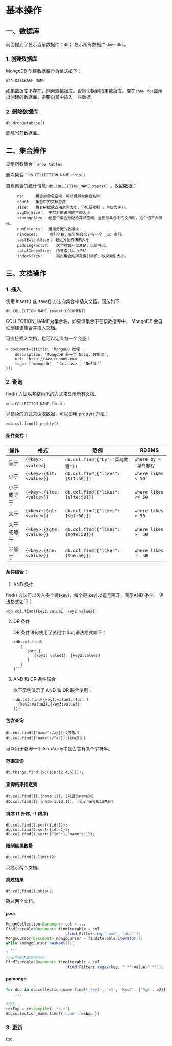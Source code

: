 # 基本操作

## 一、数据库

前面提到了显示当前数据库：`db`； 显示所有数据库`show dbs`。

### 1. 创建数据库

MongoDB 创建数据库命令格式如下：

`use DATABASE_NAME`

如果数据库不存在，则创建数据库，否则切换到指定数据库。要在`show dbs`显示出创建的数据库，需要向其中插入一些数据。

### 2. 删除数据库

`db.dropDatabase()`

删除当前数据库。

## 二、集合操作

显示所有集合：`show tables`

删除集合：`db.COLLECTION_NAME.drop()`

查看集合的统计信息: `db.COLLECTION_NAME.stats() `。返回数据：

```
     ns:     集合的命名空间，可以理解为集合名称
     count:  集合中的文档总数
     size:   集合中数据占用空间大小，不包括索引 ，单位为字节。
     avgObjSize：  平均对像占用的空间大小
     storageSize： 给整个集合分配的存储空间，当删除集合中的文档时，这个值不会降代。
     numExtents：  连续分配的数据块
     nindexes:     索引个数，每个集合至少有一个 _id 索引。
     lastExtentSize： 最近分配的块的大小
     paddingFactor:   这个参数不太清楚，以后补充。
     totalIndexSize:  所有索引大小总和
     indexSizes:      列出集合的所有索引字段，以及索引大小。
```

## 三、文档操作

### 1. 插入

使用 insert() 或 save() 方法向集合中插入文档，语法如下：

`db.COLLECTION_NAME.insert(DOCUMENT)`

COLLECTION_NAME为集合名，如果该集合不在该数据库中， MongoDB 会自动创建该集合并插入文档。

可直接插入文档，也可以定义为一个变量：

```
> document=({title: 'MongoDB 教程',
    description: 'MongoDB 是一个 Nosql 数据库',
    url: 'http://www.runoob.com',
    tags: ['mongodb', 'database', 'NoSQL']
});
```

### 2. 查询

find() 方法以非结构化的方式来显示所有文档。

    >db.COLLECTION_NAME.find()

以易读的方式来读取数据，可以使用 pretty() 方法：

    >db.col.find().pretty()

#### 条件查找：

<table class="reference">
<thead>
<tr>
<th>操作</th>
<th>格式</th>
<th>范例</th>
<th>RDBMS</th>
</tr>
</thead>
<tbody>
<tr>
<td>等于</td>
<td><code>{&lt;key&gt;:&lt;value&gt;</code>}</td>
<td><code>db.col.find({"by":"菜鸟教程"})</code></td>
<td><code>where by = '菜鸟教程'</code></td>
</tr>
<tr>
<td>小于</td>
<td><code>{&lt;key&gt;:{$lt:&lt;value&gt;}}</code></td>
<td><code>db.col.find({"likes":{$lt:50}})</code></td>
<td><code>where likes &lt; 50</code></td>
</tr>
<tr>
<td>小于或等于</td>
<td><code>{&lt;key&gt;:{$lte:&lt;value&gt;}}</code></td>
<td><code>db.col.find({"likes":{$lte:50}})</code></td>
<td><code>where likes &lt;= 50</code></td>
</tr>
<tr>
<td>大于</td>
<td><code>{&lt;key&gt;:{$gt:&lt;value&gt;}}</code></td>
<td><code>db.col.find({"likes":{$gt:50}})</code></td>
<td><code>where likes &gt; 50</code></td>
</tr>
<tr>
<td>大于或等于</td>
<td><code>{&lt;key&gt;:{$gte:&lt;value&gt;}}</code></td>
<td><code>db.col.find({"likes":{$gte:50}})</code></td>
<td><code>where likes &gt;= 50</code></td>
</tr>
<tr>
<td>不等于</td>
<td><code>{&lt;key&gt;:{$ne:&lt;value&gt;}}</code></td>
<td><code>db.col.find({"likes":{$ne:50}})</code></td>
<td><code>where likes != 50</code></td>
</tr>
</tbody>
</table>

#### 条件结合：

1. AND 条件

  find() 方法可以传入多个键(key)，每个键(key)以逗号隔开，表示AND 条件。
  语法格式如下：
  ```
  >db.col.find({key1:value1, key2:value2})
  ```

2. OR 条件

    OR 条件语句使用了关键字 $or,语法格式如下：

    ```shell
    >db.col.find(
       {
          $or: [
    	     {key1: value1}, {key2:value2}
          ]
       }
    )```

3. AND 和 OR 条件联合

    以下示例演示了 AND 和 OR 联合使用：

    ```shell
    >db.col.find({key1:value1, $or: [
      {key2:value2},{key3:value3}
    ]})
    ```

#### 包含查询

    db.col.find({"name":/a/});(包含a)
    db.col.find({"name":/^a/});(以a开头)

可以用于查询一个JsonArray中是否含有某个字符串。

#### 范围查询

    db.things.find({x:{$in:[2,4,6]}});

#### 查询结果指定列

    db.col.find({},{name:1}); (只显示name列)
    db.col.find({},{name:1,id:1}); (显示name和id两列)

#### 排序 (1:升序, -1:降序)

    db.col.find().sort({id:1});
    db.col.find().sort({id:-1});
    db.col.find().sort({"id":1,"name":-1});

#### 限制结果数量

    db.col.find().limit(2)

只显示两个文档。

#### 跳过结果

    db.col.find().skip(2)

跳过两个文档。

#### java

```java
MongoCollection<Document> col = ...
FindIterable<Document> findIterable = col
                          .find(Filters.eq("name", "abc"));
MongoCursor<Document> mongoCursor = findIterable.iterator();
while (mongoCursor.hasNext()){
  ...
}
//正则表达式查询例子：
FindIterable<Document> findIterable = col
                          .find(Filters.regex(key, ".*"+value+".*"));

```

#### pymongo

```python
for doc in db.collection_name.find({'key1': 'v1', 'key2': {'$gt': v2}}):
    ...
    
# RE
rexExp = re.compile('.*s.*')
db.collection_name.find({'name':rexExp })
```

### 3. 更新

tbc.

<br/>
